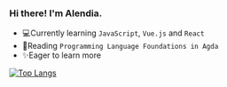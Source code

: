 ### Hi there! I'm Alendia.

<!--
**Alendia/Alendia** is a ✨ _special_ ✨ repository because its `README.md` (this file) appears on your GitHub profile.

Here are some ideas to get you started:

- 🔭 I’m currently working on ...
- 🌱 I’m currently learning ...
- 👯 I’m looking to collaborate on ...
- 🤔 I’m looking for help with ...
- 💬 Ask me about ...
- 📫 How to reach me: ...
- 😄 Pronouns: ...
- ⚡ Fun fact: ...
-->
- 💻Currently learning `JavaScript`, `Vue.js` and `React`
- 🔗Reading `Programming Language Foundations in Agda`
- ✨Eager to learn more

[![Top Langs](https://github-readme-stats.vercel.app/api/top-langs/?username=Alendia&layout=compact)](https://github.com/anuraghazra/github-readme-stats)
